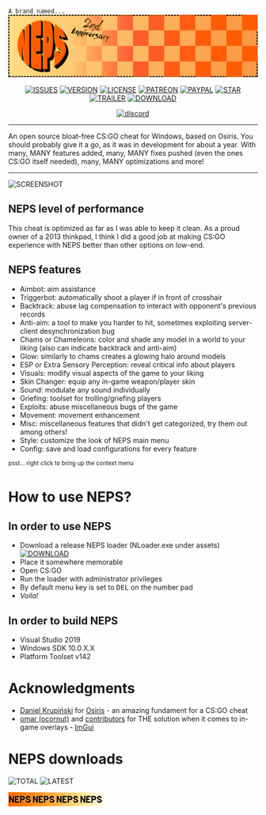 `A brand named...`
![COVER](https://raw.githubusercontent.com/degeneratehyperbola/NEPS/master/cover.png)

<div align="center">

[![ISSUES](https://img.shields.io/github/issues/degeneratehyperbola/NEPS?color=orange&label=Issues&style=plastic)](https://github.com/degeneratehyperbola/NEPS/issues)
[![VERSION](https://img.shields.io/github/v/release/degeneratehyperbola/NEPS?color=orange&label=Version&style=plastic)](https://github.com/degeneratehyperbola/NEPS/releases/latest)
[![LICENSE](https://img.shields.io/badge/License-BSD%203--Clause%20Modified-orange?style=plastic)](https://github.com/degeneratehyperbola/NEPS/blob/master/LICENSE.md)
[![PATREON](https://img.shields.io/badge/%20-Patreon-orange?style=plastic&logo=patreon&logoColor=444)](https://www.patreon.com/hyperbola)
[![PAYPAL](https://img.shields.io/badge/%20-PayPal-orange?style=plastic&logo=paypal&logoColor=444)](***REMOVED***)
[![STAR](https://img.shields.io/badge/%20-Star%20this%20project!-orange?style=plastic)](https://upload.wikimedia.org/wikipedia/commons/thumb/f/f1/Heart_coraz%C3%B3n.svg/1200px-Heart_coraz%C3%B3n.svg.png)
[![TRAILER](https://img.shields.io/badge/%20-NEPS%20Trailer-orange?style=plastic)](https://www.youtube.com/watch?v=pvU8gO66mTs)
[![DOWNLOAD](https://img.shields.io/badge/%20-Download-orange?style=plastic)](https://github.com/degeneratehyperbola/NEPS/releases/latest)

[<img width="245" src="https://discord.com/api/guilds/715296405513830442/widget.png?style=banner3" alt="discord">](https://discord.gg/pwB3XBppVr)

</div>

---

An open source bloat-free CS:GO cheat for Windows, based on Osiris. You should probably give it a go, as it was in development for about a year. With many, MANY features added, many, MANY fixes pushed (even the ones CS:GO itself needed), many, MANY optimizations and more!

---

![SCREENSHOT](https://raw.githubusercontent.com/degeneratehyperbola/NEPS/master/menu_neps.png)

## NEPS level of performance
This cheat is optimized as far as I was able to keep it clean.
As a proud owner of a 2013 thinkpad, I think I did a good job at making CS:GO experience with NEPS better than other options on low-end.

## NEPS features
- Aimbot: aim assistance
- Triggerbot: automatically shoot a player if in front of crosshair
- Backtrack: abuse lag compensation to interact with opponent's previous records
- Anti-aim: a tool to make you harder to hit, sometimes exploiting server-client desynchronization bug
- Chams or Chameleons: color and shade any model in a world to your liking (also can indicate backtrack and anti-aim)
- Glow: similarly to chams creates a glowing halo around models
- ESP or Extra Sensory Perception: reveal critical info about players
- Visuals: modify visual aspects of the game to your liking
- Skin Changer: equip any in-game weapon/player skin
- Sound: modulate any sound individually
- Griefing: toolset for trolling/griefing players
- Exploits: abuse miscellaneous bugs of the game
- Movement: movement enhancement
- Misc: miscellaneous features that didn't get categorized, try them out among others!
- Style: customize the look of NEPS main menu
- Config: save and load configurations for every feature

<sup>psst... right click to bring up the context menu</sup>

# How to use NEPS?

## In order to use NEPS
- Download a release NEPS loader (NLoader.exe under assets)
[![DOWNLOAD](https://img.shields.io/badge/%20-Download-orange?style=plastic)](https://github.com/degeneratehyperbola/NEPS/releases/latest)
- Place it somewhere memorable
- Open CS:GO
- Run the loader with administrator privileges
- By default menu key is set to <kbd>DEL</kbd> on the number pad
- *Voila!*

## In order to build NEPS
- Visual Studio 2019
- Windows SDK 10.0.X.X
- Platform Toolset v142

# Acknowledgments
- [Daniel Krupiński](https://github.com/danielkrupinski) for [Osiris](https://github.com/danielkrupinski/Osiris) - an amazing fundament for a CS:GO cheat
- [omar (ocornut)](https://github.com/ocornut) and [contributors](https://github.com/ocornut/imgui/graphs/contributors) for THE solution when it comes to in-game overlays - [ImGui](https://github.com/ocornut/imgui)

# NEPS downloads
![TOTAL](https://img.shields.io/github/downloads/degeneratehyperbola/NEPS/total?color=orange&label=Total&style=plastic)
![LATEST](https://img.shields.io/github/downloads/degeneratehyperbola/NEPS/latest/total?color=orange&label=Latest%20release&style=plastic)

![SEPARATOR](https://raw.githubusercontent.com/degeneratehyperbola/NEPS/master/separator.png)
